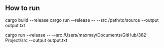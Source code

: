 

## How to run
cargo build --release
cargo run --release -- --src /path/to/source --output output.txt

cargo run --release -- --src /Users/maxmay/Documents/GitHub/362-Project/src --output output.txt
